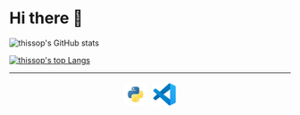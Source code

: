 # Hi there 👋

![thissop's GitHub stats](https://github-readme-stats.vercel.app/api?username=thissop&theme=monokai&show_icons=true)

[![thissop's top Langs](https://github-readme-stats.vercel.app/api/top-langs/?username=thissop&layout=compact&theme=monokai)](https://github.com/anuraghazra/github-readme-stats)


<hr>
<p align="center">
<img src="https://raw.githubusercontent.com/github/explore/80688e429a7d4ef2fca1e82350fe8e3517d3494d/topics/python/python.png" alt="Python" height="40" style="vertical-align:top; margin:4px">
<img src="https://raw.githubusercontent.com/github/explore/80688e429a7d4ef2fca1e82350fe8e3517d3494d/topics/visual-studio-code/visual-studio-code.png" alt="VS Code" height="40" style="vertical-align:top; margin:4px"> 
<!-- <img src ="" alt="" height="40" style="vertical-align:top; margin:4px"> -- >
</p>
